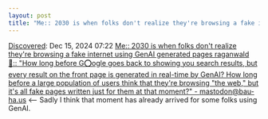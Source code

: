 ```yaml
---
layout: post
title: "Me:: 2030 is when folks don't realize they're browsing a fake internet using GenAI generated pages raganwald 🍓::  'How long before G⭕ogle goes back to showing you search results, but every result on the front page is generated in real-time by GenAI? How long before a large population of users think that they're browsing `the web`, but it's all fake pages written just for them at that moment?' - mastodon@bau-ha.us"
---
```

[Discovered](http://rolandtanglao.com/2020/07/29/p1-blogthis-checkvist-list-links-to-blog/): Dec 15, 2024 07:22 [Me:: 2030 is when folks don't realize they're browsing a fake internet using GenAI generated pages raganwald 🍓::  "How long before G⭕ogle goes back to showing you search results, but every result on the front page is generated in real-time by GenAI? How long before a large population of users think that they're browsing "the web," but it's all fake pages written just for them at that moment?" - mastodon@bau-ha.us](https://social.bau-ha.us/@raganwald/113657396478306139)  <-- Sadly I think that moment has already arrived for some folks using GenAI.
